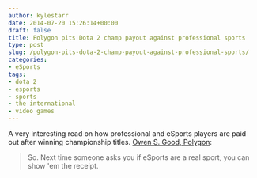 ```yaml
---
author: kylestarr
date: 2014-07-20 15:26:14+00:00
draft: false
title: Polygon pits Dota 2 champ payout against professional sports
type: post
slug: /polygon-pits-dota-2-champ-payout-against-professional-sports/
categories:
- eSports
tags:
- dota 2
- esports
- sports
- the international
- video games
---
```


A very interesting read on how professional and eSports players are paid out after winning championship titles.
[Owen S. Good, Polygon](http://www.polygon.com/2014/7/19/5918845/dota-2-international-2014-champions-money-winners):

> So. Next time someone asks you if eSports are a real sport, you can show 'em the receipt.
